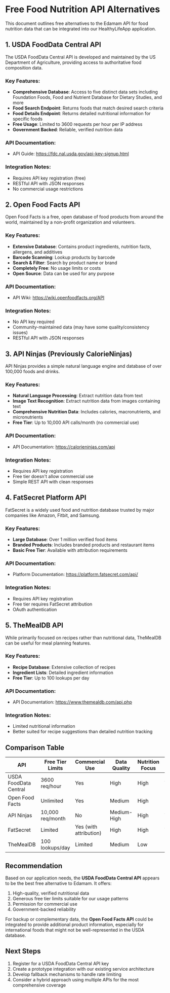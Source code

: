 # Free Food Nutrition API Alternatives

This document outlines free alternatives to the Edamam API for food nutrition data that can be integrated into our HealthyLifeApp application.

## 1. USDA FoodData Central API

The USDA FoodData Central API is developed and maintained by the US Department of Agriculture, providing access to authoritative food composition data.

### Key Features:
- **Comprehensive Database**: Access to five distinct data sets including Foundation Foods, Food and Nutrient Database for Dietary Studies, and more
- **Food Search Endpoint**: Returns foods that match desired search criteria
- **Food Details Endpoint**: Returns detailed nutritional information for specific foods
- **Free Usage**: Limited to 3600 requests per hour per IP address
- **Government Backed**: Reliable, verified nutrition data

### API Documentation:
- API Guide: https://fdc.nal.usda.gov/api-key-signup.html

### Integration Notes:
- Requires API key registration (free)
- RESTful API with JSON responses
- No commercial usage restrictions

## 2. Open Food Facts API

Open Food Facts is a free, open database of food products from around the world, maintained by a non-profit organization and volunteers.

### Key Features:
- **Extensive Database**: Contains product ingredients, nutrition facts, allergens, and additives
- **Barcode Scanning**: Lookup products by barcode
- **Search & Filter**: Search by product name or brand
- **Completely Free**: No usage limits or costs
- **Open Source**: Data can be used for any purpose

### API Documentation:
- API Wiki: https://wiki.openfoodfacts.org/API

### Integration Notes:
- No API key required
- Community-maintained data (may have some quality/consistency issues)
- RESTful API with JSON responses

## 3. API Ninjas (Previously CalorieNinjas)

API Ninjas provides a simple natural language engine and database of over 100,000 foods and drinks.

### Key Features:
- **Natural Language Processing**: Extract nutrition data from text
- **Image Text Recognition**: Extract nutrition data from images containing text
- **Comprehensive Nutrition Data**: Includes calories, macronutrients, and micronutrients
- **Free Tier**: Up to 10,000 API calls/month (no commercial use)

### API Documentation:
- API Documentation: https://calorieninjas.com/api

### Integration Notes:
- Requires API key registration
- Free tier doesn't allow commercial use
- Simple REST API with clean responses

## 4. FatSecret Platform API

FatSecret is a widely used food and nutrition database trusted by major companies like Amazon, Fitbit, and Samsung.

### Key Features:
- **Large Database**: Over 1 million verified food items
- **Branded Products**: Includes branded products and restaurant items
- **Basic Free Tier**: Available with attribution requirements

### API Documentation:
- Platform Documentation: https://platform.fatsecret.com/api/

### Integration Notes:
- Requires API key registration
- Free tier requires FatSecret attribution
- OAuth authentication

## 5. TheMealDB API

While primarily focused on recipes rather than nutritional data, TheMealDB can be useful for meal planning features.

### Key Features:
- **Recipe Database**: Extensive collection of recipes
- **Ingredient Lists**: Detailed ingredient information
- **Free Tier**: Up to 100 lookups per day

### API Documentation:
- API Documentation: https://www.themealdb.com/api.php

### Integration Notes:
- Limited nutritional information
- Better suited for recipe suggestions than detailed nutrition tracking

## Comparison Table

| API | Free Tier Limits | Commercial Use | Data Quality | Nutrition Focus | API Key Required |
|-----|------------------|----------------|--------------|-----------------|------------------|
| USDA FoodData Central | 3600 req/hour | Yes | High | High | Yes |
| Open Food Facts | Unlimited | Yes | Medium | High | No |
| API Ninjas | 10,000 req/month | No | Medium-High | High | Yes |
| FatSecret | Limited | Yes (with attribution) | High | High | Yes |
| TheMealDB | 100 lookups/day | Limited | Medium | Low | No |

## Recommendation

Based on our application needs, the **USDA FoodData Central API** appears to be the best free alternative to Edamam. It offers:

1. High-quality, verified nutritional data
2. Generous free tier limits suitable for our usage patterns
3. Permission for commercial use
4. Government-backed reliability

For backup or complementary data, the **Open Food Facts API** could be integrated to provide additional product information, especially for international foods that might not be well-represented in the USDA database.

## Next Steps

1. Register for a USDA FoodData Central API key
2. Create a prototype integration with our existing service architecture
3. Develop fallback mechanisms to handle rate limiting
4. Consider a hybrid approach using multiple APIs for the most comprehensive coverage
